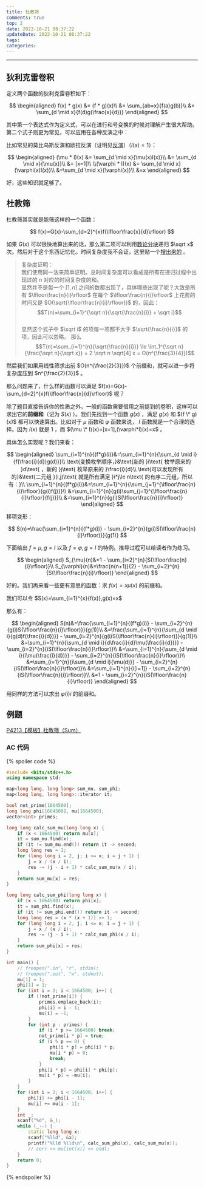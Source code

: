 ```yaml
---
title: 杜教筛
comments: true
top: 2
date: 2022-10-21 08:37:22
updateDate: 2022-10-21 08:37:22
tags:
categories:
---
```


---

<!--more-->

## 狄利克雷卷积

定义两个函数的狄利克雷卷积如下：

$$
\begin{aligned}
f(x) * g(x) &= (f * g)(x)\\
&= \sum_{ab=x}{f(a)g(b)}\\
&= \sum_{d \mid x}{f(d)g(\frac{x}{d})}
\end{aligned}
$$

其中第一个表达式作为定义式，可以在进行和号变换的时候对理解产生很大帮助。第二个式子则更为常见，可以应用在各种反演之中：

比如常见的莫比乌斯反演和欧拉反演（证明见[反演](/2022/10/24/反演)）（$I(x)=1$）：

$$
\begin{aligned}
(\mu * I)(x) &= \sum_{d \mid x}{\mu(x)I(x)}\\
&= \sum_{d \mid x}{\mu(x)}\\
&= [x=1]\\
\\(\varphi * I)(x) &= \sum_{d \mid x}{\varphi(x)I(x)}\\
&=\sum_{d \mid x}{\varphi(x)}\\
&=x
\end{aligned}
$$

好，这些知识就足够了。

## 杜教筛

杜教筛其实就是能筛这样的一个函数：

$$
f(x)=G(x)-\sum_{d=2}^{x}f(\lfloor\frac{x}{d}\rfloor)
$$

如果 $G(x)$ 可以很快地算出来的话，那么第二项可以利用[数论分块](/2022/10/24/数论分块)递归 $\sqrt x$ 次。然后对于这个东西记忆化。时间复杂度我不会证，这里贴一个[搜出来的](https://www.mina.moe/archives/5676) 。

> 复杂度证明：  
我们使用同一法来简单证明。总时间复杂度可以看成是所有在递归过程中出现过的 $n$ 对应的时间复杂度的和。  
显然并不是每一个 $[1, n]$ 之间的数都出现了，具体哪些出现了呢？大致是所有 $\lfloor\frac{n}{i}\rfloor$
在每个 $\lfloor\frac{n}{i}\rfloor$ 上花费的时间又是 $O(\sqrt{\lfloor\frac{n}{i}\rfloor})$ 的，因此：  $$T(n)=\sum_{i=1}^{\sqrt n}{\sqrt{\frac{n}{i}} + \sqrt i}$$  
显然这个式子中 $\sqrt i$ 的项每一项都不大于 $\sqrt{\frac{n}{i}}$ 的项，因此可以忽略。 
那么  $$T(n)=\sum_{i=1}^{n}{\sqrt{\frac{n}{i}}} \le \int_1^{\sqrt n}{\frac{\sqrt n}{\sqrt x}} = 2 \sqrt n \sqrt[4] x = O(n^{\frac{3}{4}})$$

然后我们如果用线性筛求出前 $O(n^{\frac{2}{3}})$ 个前缀和，就可以进一步将复杂度压到 $n^{\frac{2}{3}}$ 。

那么问题来了，什么样的函数可以满足 $f(x)=G(x)-\sum_{d=2}^{x}f(\lfloor\frac{x}{d}\rfloor)$ 呢？

除了题目直接告诉你的性质之外，一般的函数需要借用之前提到的卷积，这样可以求出它的**前缀和**（记为 $S(x)$ ）。我们先找到一个函数 $g(x)$ ，满足 $g(x)$ 和 $(f \* g)(x)$ 都可以快速算出。比如对于 $\mu$ 函数和 $\varphi$ 函数来说， $I$ 函数就是一个合理的选择。因为 $I(x)$ 就是 1 ，而 $(\mu \* I)(x)=[x=1],(\varphi*I)(x)=x$ 。

具体怎么实现呢？我们来看：

$$
\begin{aligned}
\sum_{i=1}^{n}{(f*g)(i)}&=\sum_{i=1}^{n}{\sum_{d \mid i}{f(\frac{i}{d})g(d)}}\\
\text{变换枚举顺序，}&\text{新的 }i\text{ 枚举原来的 }d\text{ ，新的 }j\text{ 枚举原来的 }\frac{i}{d}\\
\text{可以发现所有的}&\text{二元组 }(i,j)\text{ 就是所有满足 }i*j\le n\text{ 的有序二元组，所以有：}\\
\sum_{i=1}^{n}{(f*g)(i)}&=\sum_{i=1}^{n}{\sum_{j=1}^{\lfloor\frac{n}{i}\rfloor}{g(i)f(j)}}\\
&=\sum_{i=1}^{n}{g(i)\sum_{j=1}^{\lfloor\frac{n}{i}\rfloor}{f(j)}}\\
&=\sum_{i=1}^{n}{g(i)S(\lfloor\frac{n}{i}\rfloor)}
\end{aligned}
$$

移项变形：

$$
S(n)=\frac{\sum_{i=1}^{n}{(f*g)(i)} - \sum_{i=2}^{n}{g(i)S(\lfloor\frac{n}{i}\rfloor)}}{g(1)}
$$

下面给出 $f=\mu,g=I$ 以及 $f=\varphi,g=I$ 的特例。推导过程可以给读者作为练习。

$$
\begin{aligned}
S_{\mu}(n)&=1 - \sum_{i=2}^{n}{S(\lfloor\frac{n}{i}\rfloor)}\\
S_{\varphi}(n)&=\frac{n(n+1)}{2} - \sum_{i=2}^{n}{S(\lfloor\frac{n}{i}\rfloor)}
\end{aligned}
$$

好的。我们再来看一些更有意思的函数：求 $f(x)= x \mu(x)$ 的前缀和。

我们可以令 $S(x)=\sum_{i=1}^{x}{f(x)},g(x)=x$

那么有：

$$
\begin{aligned}
S(n)&=\frac{\sum_{i=1}^{n}{(f*g)(i)} - \sum_{i=2}^{n}{g(i)S(\lfloor\frac{n}{i}\rfloor)}}{g(1)}\\
&=\frac{\sum_{i=1}^{n}{\sum_{d \mid i}{g(d)f(\frac{i}{d})}} - \sum_{i=2}^{n}{g(i)S(\lfloor\frac{n}{i}\rfloor)}}{g(1)}\\
&=\sum_{i=1}^{n}{\sum_{d \mid i}{d\frac{i}{d}\mu(\frac{i}{d})}} - \sum_{i=2}^{n}{iS(\lfloor\frac{n}{i}\rfloor)}\\
&=\sum_{i=1}^{n}{\sum_{d \mid i}{i\mu(\frac{i}{d})}} - \sum_{i=2}^{n}{iS(\lfloor\frac{n}{i}\rfloor)}\\
&=\sum_{i=1}^{n}{i\sum_{d \mid i}{\mu(d)}} - \sum_{i=2}^{n}{iS(\lfloor\frac{n}{i}\rfloor)}\\
&=\sum_{i=1}^{n}{i[i=1]} - \sum_{i=2}^{n}{iS(\lfloor\frac{n}{i}\rfloor)}\\
&=1 - \sum_{i=2}^{n}{iS(\lfloor\frac{n}{i}\rfloor)}
\end{aligned}
$$

用同样的方法可以求出 $\varphi(i)i$ 的前缀和。

## 例题

[P4213【模板】杜教筛（Sum）](https://www.luogu.com.cn/problem/P4213)

### AC 代码

{% spoiler code %}
```cpp
#include <bits/stdc++.h>
using namespace std;

map<long long, long long> sum_mu, sum_phi;
map<long long, long long>::iterator it;

bool not_prime[1664500];
long long phi[1664500], mu[1664500];
vector<int> primes;

long long calc_sum_mu(long long x) {
	if (x < 1664500) return mu[x];
	it = sum_mu.find(x);
	if (it != sum_mu.end()) return it -> second;
	long long res = 1;
	for (long long i = 2, j; i <= x; i = j + 1) {
		j = x / (x / i);
		res -= (j - i + 1) * calc_sum_mu(x / i);
	}
	return sum_mu[x] = res;
}

long long calc_sum_phi(long long x) {
	if (x < 1664500) return phi[x];
	it = sum_phi.find(x);
	if (it != sum_phi.end()) return it -> second;
	long long res = (x * (x + 1)) >> 1;
	for (long long i = 2, j; i <= x; i = j + 1) {
		j = x / (x / i);
		res -= (j - i + 1) * calc_sum_phi(x / i);
	}
	return sum_phi[x] = res;
}

int main() {
	// freopen(".in", "r", stdin);
	// freopen(".out", "w", stdout);
	mu[1] = 1;
	phi[1] = 1;
	for (int i = 2; i < 1664500; i++) {
	    if (!not_prime[i]) {
			primes.emplace_back(i);
			phi[i] = i - 1;
			mu[i] = -1;
		}
		for (int p : primes) {
			if (i * p >= 1664500) break;
			not_prime[i * p] = true;
			if (i % p == 0) {
				phi[i * p] = phi[i] * p;
				mu[i * p] = 0;
				break;
			}
			phi[i * p] = phi[i] * phi[p];
			mu[i * p] = -mu[i];
		}
	}
	for (int i = 2; i < 1664500; i++) {
		phi[i] += phi[i - 1];
		mu[i] += mu[i - 1];
	}
	int _;
	scanf("%d", &_);
	while (_--) {
		static long long x;
		scanf("%lld", &x);
		printf("%lld %lld\n", calc_sum_phi(x), calc_sum_mu(x));
		// cerr << mu[int(x)] << endl;
	}
	return 0;
}
```
{% endspoiler %}